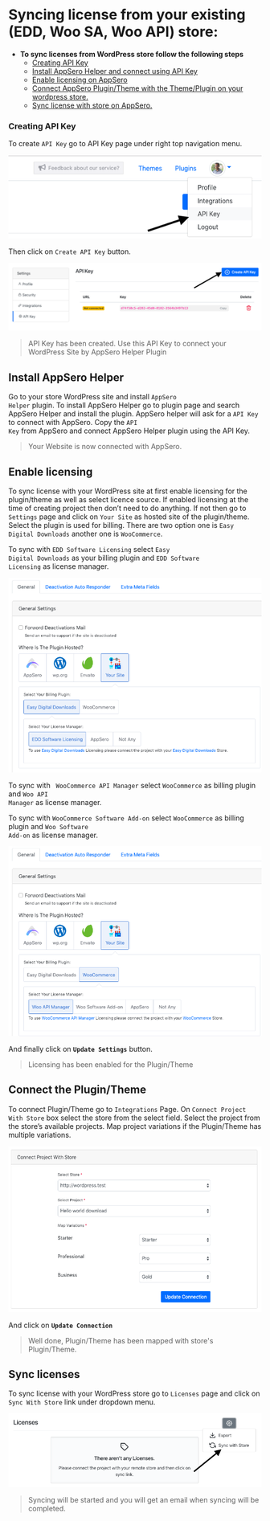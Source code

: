# Syncing license from your existing (EDD, Woo SA, Woo API) store:

- **To sync licenses from WordPress store follow the following steps**
    - [Creating API Key](#creating-api-key)
    - [Install AppSero Helper and connect using API Key](#install-appsero-helper)
    - [Enable licensing on AppSero](#enable-licensing)
    - [Connect AppSero Plugin/Theme with the Theme/Plugin on your wordpress store.](#connect-the-plugin-theme)
    - [Sync license with store on AppSero.](#sync-licenses)

### Creating API Key

To create <code>API Key</code> go to API Key page under right top navigation menu.

![API Key](../images/api-key/1.png)

Then click on <code>Create API Key</code> button.

![Create API Key](../images/api-key/2.png)

> API Key has been created. Use this API Key to connect your WordPress Site by AppSero Helper Plugin

## Install AppSero Helper

Go to your store WordPress site and install <code>AppSero Helper</code> plugin. To install AppSero Helper go to plugin page and search AppSero Helper and install the plugin. AppSero helper will ask for a <code>API Key</code> to connect with AppSero. Copy the <code>API Key</code> from AppSero and connect AppSero Helper plugin using the API Key. 

> Your Website is now connected with AppSero.

## Enable licensing

To sync license with your WordPress site at first enable licensing for the plugin/theme as well as select licence source. If enabled licensing at the time of creating project then don’t need to do anything. If not then go to <code>Settings</code> page and click on <code>Your Site</code> as hosted site of the plugin/theme. Select the plugin is used for billing. There are two option one is <code>Easy Digital Downloads</code> another one is <code>WooCommerce</code>.  

To sync with <code>EDD Software Licensing</code> select <code>Easy Digital Downloads</code> as your billing plugin and <code>EDD Software Licensing</code> as license manager. 

![General Settings](../images/settings/1.png)

To sync with <code> WooCommerce API Manager</code> select <code>WooCommerce</code> as billing plugin and <code>Woo API Manager</code> as license manager. 
               
To sync with <code>WooCommerce Software Add-on</code> select <code>WooCommerce</code> as billing plugin and <code>Woo Software Add-on</code> as license manager. 

![General Settings](../images/settings/2.png)

And finally click on **<code>Update Settings</code>** button.

> Licensing has been enabled for the Plugin/Theme


## Connect the Plugin/Theme

To connect Plugin/Theme go to <code>Integrations</code> Page. On <code>Connect Project With Store</code> box select the store from the select field. 
Select the project from the store’s available projects. Map project variations if the Plugin/Theme has multiple variations. 

![Connect Project With Store](../images/api-key/3.png)

And click on **<code>Update Connection</code>**

> Well done, Plugin/Theme has been mapped with store's Plugin/Theme.


## Sync licenses

To sync license with your WordPress store go to <code>Licenses</code> page and click on <code>Sync With Store</code> link under dropdown menu.

![API Key](../images/license-syncing.png)

> Syncing will be started and you will get an email when syncing will be completed. 

